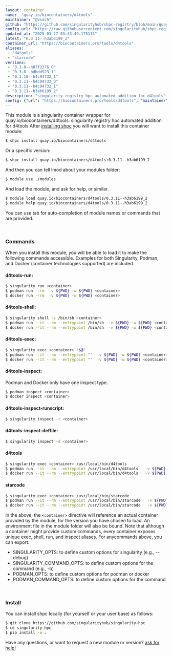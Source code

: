 ```yaml
---
layout: container
name:  "quay.io/biocontainers/d4tools"
maintainer: "@vsoch"
github: "https://github.com/singularityhub/shpc-registry/blob/main/quay.io/biocontainers/d4tools/container.yaml"
config_url: "https://raw.githubusercontent.com/singularityhub/shpc-registry/main/quay.io/biocontainers/d4tools/container.yaml"
updated_at: "2025-03-27 03:33:49.175115"
latest: "0.3.11--h3ab6199_2"
container_url: "https://biocontainers.pro/tools/d4tools"
aliases:
 - "d4tools"
 - "starcode"
versions:
 - "0.3.8--h87f3376_0"
 - "0.3.8--hdbdd923_1"
 - "0.3.10--h4c94732_1"
 - "0.3.11--h4c94732_0"
 - "0.3.11--h4c94732_1"
 - "0.3.11--h3ab6199_2"
description: "singularity registry hpc automated addition for d4tools"
config: {"url": "https://biocontainers.pro/tools/d4tools", "maintainer": "@vsoch", "description": "singularity registry hpc automated addition for d4tools", "latest": {"0.3.11--h3ab6199_2": "sha256:1d67bd02b3c8df64473065a26789ba88f223b2140bcc0db1025fd97dfbabced2"}, "tags": {"0.3.8--h87f3376_0": "sha256:cee34924572fe75db1e653d33953b6824701544478f2a38d40abe2cc59132916", "0.3.8--hdbdd923_1": "sha256:3f6e427b4b2dc4860e21fd106924a46569b8590e7597a8748247467d556bd594", "0.3.10--h4c94732_1": "sha256:ceb8c629fe100a6daae990269bd015a7a69210a61e0055f297e0b6e7e9cf6573", "0.3.11--h4c94732_0": "sha256:4f4585cf95073a0ecf701f567d991118fe4c8c44240519547adfc67584a23d33", "0.3.11--h4c94732_1": "sha256:2f5baeb28d6ea84216bd0f68e5691c822862750dedd8f634efab1b8a243d64a8", "0.3.11--h3ab6199_2": "sha256:1d67bd02b3c8df64473065a26789ba88f223b2140bcc0db1025fd97dfbabced2"}, "docker": "quay.io/biocontainers/d4tools", "aliases": {"d4tools": "/usr/local/bin/d4tools", "starcode": "/usr/local/bin/starcode"}}
---
```


This module is a singularity container wrapper for quay.io/biocontainers/d4tools.
singularity registry hpc automated addition for d4tools
After [installing shpc](#install) you will want to install this container module:


```bash
$ shpc install quay.io/biocontainers/d4tools
```

Or a specific version:

```bash
$ shpc install quay.io/biocontainers/d4tools:0.3.11--h3ab6199_2
```

And then you can tell lmod about your modules folder:

```bash
$ module use ./modules
```

And load the module, and ask for help, or similar.

```bash
$ module load quay.io/biocontainers/d4tools/0.3.11--h3ab6199_2
$ module help quay.io/biocontainers/d4tools/0.3.11--h3ab6199_2
```

You can use tab for auto-completion of module names or commands that are provided.

<br>

### Commands

When you install this module, you will be able to load it to make the following commands accessible.
Examples for both Singularity, Podman, and Docker (container technologies supported) are included.

#### d4tools-run:

```bash
$ singularity run <container>
$ podman run --rm  -v ${PWD} -w ${PWD} <container>
$ docker run --rm  -v ${PWD} -w ${PWD} <container>
```

#### d4tools-shell:

```bash
$ singularity shell -s /bin/sh <container>
$ podman run --it --rm --entrypoint /bin/sh  -v ${PWD} -w ${PWD} <container>
$ docker run --it --rm --entrypoint /bin/sh  -v ${PWD} -w ${PWD} <container>
```

#### d4tools-exec:

```bash
$ singularity exec <container> "$@"
$ podman run --it --rm --entrypoint ""  -v ${PWD} -w ${PWD} <container> "$@"
$ docker run --it --rm --entrypoint ""  -v ${PWD} -w ${PWD} <container> "$@"
```

#### d4tools-inspect:

Podman and Docker only have one inspect type.

```bash
$ podman inspect <container>
$ docker inspect <container>
```

#### d4tools-inspect-runscript:

```bash
$ singularity inspect -r <container>
```

#### d4tools-inspect-deffile:

```bash
$ singularity inspect -d <container>
```


#### d4tools

```bash
$ singularity exec <container> /usr/local/bin/d4tools
$ podman run --it --rm --entrypoint /usr/local/bin/d4tools   -v ${PWD} -w ${PWD} <container> -c " $@"
$ docker run --it --rm --entrypoint /usr/local/bin/d4tools   -v ${PWD} -w ${PWD} <container> -c " $@"
```


#### starcode

```bash
$ singularity exec <container> /usr/local/bin/starcode
$ podman run --it --rm --entrypoint /usr/local/bin/starcode   -v ${PWD} -w ${PWD} <container> -c " $@"
$ docker run --it --rm --entrypoint /usr/local/bin/starcode   -v ${PWD} -w ${PWD} <container> -c " $@"
```



In the above, the `<container>` directive will reference an actual container provided
by the module, for the version you have chosen to load. An environment file in the
module folder will also be bound. Note that although a container
might provide custom commands, every container exposes unique exec, shell, run, and
inspect aliases. For anycommands above, you can export:

 - SINGULARITY_OPTS: to define custom options for singularity (e.g., --debug)
 - SINGULARITY_COMMAND_OPTS: to define custom options for the command (e.g., -b)
 - PODMAN_OPTS: to define custom options for podman or docker
 - PODMAN_COMMAND_OPTS: to define custom options for the command

<br>

### Install

You can install shpc locally (for yourself or your user base) as follows:

```bash
$ git clone https://github.com/singularityhub/singularity-hpc
$ cd singularity-hpc
$ pip install -e .
```

Have any questions, or want to request a new module or version? [ask for help!](https://github.com/singularityhub/singularity-hpc/issues)